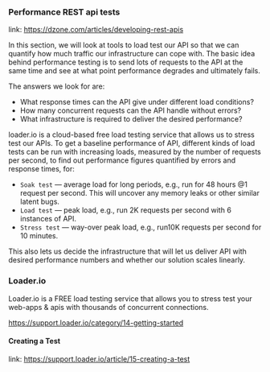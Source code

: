 ### Performance REST api tests

link: https://dzone.com/articles/developing-rest-apis

In this section, we will look at tools to load test our API so that we can quantify
how much traffic our infrastructure can cope with.
The basic idea behind performance testing is to send lots of requests to the API at the same time
and see at what point performance degrades and ultimately fails.

The answers we look for are:

* What response times can the API give under different load conditions?
* How many concurrent requests can the API handle without errors?
* What infrastructure is required to deliver the desired performance?

loader.io is a cloud-based free load testing service that allows us to stress test our APIs.
To get a baseline performance of API, different kinds of load tests can be run with increasing loads,
measured by the number of requests per second, to find out performance figures quantified by errors and response times,
for:

* `Soak test` — average load for long periods, e.g., run for 48 hours @1 request per second.
  This will uncover any memory leaks or other similar latent bugs.
* `Load test` — peak load, e.g., run 2K requests per second with 6 instances of API.
* `Stress test` — way-over peak load, e.g., run10K requests per second for 10 minutes.

This also lets us decide the infrastructure that will let us deliver API with desired performance numbers
and whether our solution scales linearly.

### Loader.io

Loader.io is a FREE load testing service that allows you to stress test
your web-apps & apis with thousands of concurrent connections.

https://support.loader.io/category/14-getting-started

#### Creating a Test

link: https://support.loader.io/article/15-creating-a-test
